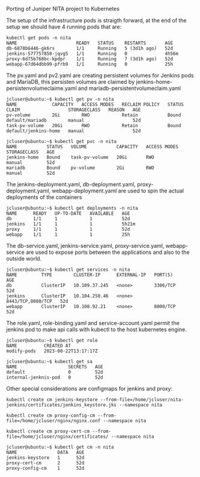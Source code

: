 Porting of Juniper NITA project to Kubernetes

The setup of the infrastructure pods is straigth forward, at the end of the setup we should have 4 running pods that are:
```
kubectl get pods -n nita
NAME                      READY   STATUS    RESTARTS       AGE
db-6878b6446-gk6rs        1/1     Running   5 (3d1h ago)   52d
jenkins-577757858-jqvg5   1/1     Running   0              4h56m
proxy-6d75b768bc-kpdpr    1/1     Running   7 (3d1h ago)   52d
webapp-67d64dbb99-pfrb9   1/1     Running   0              25h
```
The pv.yaml and pv2.yaml are creating persistent volumes for Jenkins pods and MariaDB, this persisten volumes are claimed by jenkins-home-persistenvolumeclaime.yaml and mariadb-persistentvolumeclaim.yaml
```
jcluser@ubuntu:~$ kubectl get pv -n nita
NAME             CAPACITY   ACCESS MODES   RECLAIM POLICY   STATUS   CLAIM                  STORAGECLASS   REASON   AGE
pv-volume        2Gi        RWO            Retain           Bound    default/mariadb        manual                  52d
task-pv-volume   20Gi       RWO            Retain           Bound    default/jenkins-home   manual                  52d
```
```
jcluser@ubuntu:~$ kubectl get pvc -n nita
NAME           STATUS   VOLUME           CAPACITY   ACCESS MODES   STORAGECLASS   AGE
jenkins-home   Bound    task-pv-volume   20Gi       RWO            manual         52d
mariadb        Bound    pv-volume        2Gi        RWO            manual         52d
```
The jenkins-deployment.yaml, db-deployment.yaml, proxy-deployment.yaml, webapp-deployment.yaml are used to spin the actual deployments of the containers
```
jcluser@ubuntu:~$ kubectl get deployments -n nita
NAME      READY   UP-TO-DATE   AVAILABLE   AGE
db        1/1     1            1           52d
jenkins   1/1     1            1           5h21m
proxy     1/1     1            1           52d
webapp    1/1     1            1           25h
```
The db-service.yaml, jenkins-service.yaml, proxy-service.yaml, webapp-service are used to expose ports between the applications and also to the outside world.
```
jcluser@ubuntu:~$ kubectl get services -n nita
NAME         TYPE        CLUSTER-IP      EXTERNAL-IP   PORT(S)             AGE
db           ClusterIP   10.109.37.245   <none>        3306/TCP            52d
jenkins      ClusterIP   10.104.250.46   <none>        8443/TCP,8080/TCP   52d
webapp       ClusterIP   10.108.92.21    <none>        8000/TCP            52d
```
The role.yaml, role-binding.yaml and service-account.yaml permit the jenkins pod to make api calls with kubectl to the host kubernetes engine.
```
jcluser@ubuntu:~$ kubectl get role
NAME          CREATED AT
modify-pods   2023-08-22T13:17:17Z
```
```
jcluser@ubuntu:~$ kubectl get sa
NAME                   SECRETS   AGE
default                0         52d
internal-jenknis-pod   0         52d
```
Other special considerations are configmaps for jenkins and proxy:
```
kubectl create cm jenkins-keystore --from-file=/home/jcluser/nita-jenkins/certificates/jenkins_keystore.jks --namespace nita
```
```
kubectl create cm proxy-config-cm --from-file=/home/jcluser/nginx/nginx.conf --namespace nita
```
```
kubectl create cm proxy-cert-cm --from-file=/home/jcluser/nginx/certificates/ --namespace nita
```
```
jcluser@ubuntu:~$ kubectl get cm -n nita
NAME               DATA   AGE
jenkins-keystore   1      52d
proxy-cert-cm      2      52d
proxy-config-cm    1      52d
```
